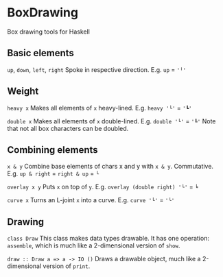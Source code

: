 # BoxDrawing
Box drawing tools for Haskell


## Basic elements

`up`, `down`, `left`, `right`
Spoke in respective direction.
E.g. `up` = `'╵'`


## Weight

`heavy x`
Makes all elements of `x` heavy-lined.
E.g. `heavy '└'` = `'┗'`

`double x`
Makes all elements of `x` double-lined.
E.g. `double '└'` = `'╚'`
Note that not all box characters can be doubled.

## Combining elements

`x & y`
Combine base elements of chars x and y with `x & y`. Commutative.
E.g. `up & right` = `right & up` = `└`

`overlay x y`
Puts `x` on top of `y`.
E.g. `overlay (double right) '└'` = `╘`

`curve x`
Turns an L-joint `x` into a curve.
E.g. `curve '└'` = `'╰'`


## Drawing

`class Draw`
This class makes data types drawable. It has one operation: `assemble`, which is much like a 2-dimensional version of `show`.

`draw :: Draw a => a -> IO ()`
Draws a drawable object, much like a 2-dimensional version of `print`.
